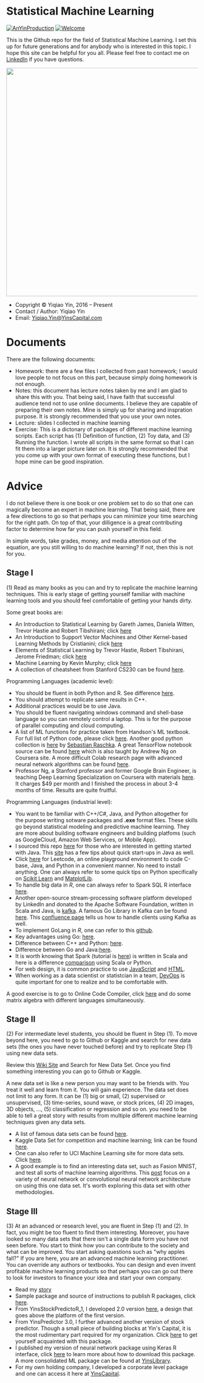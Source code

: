 # Statistical Machine Learning

[![AnYinProduction](https://cdn.rawgit.com/sindresorhus/awesome/d7305f38d29fed78fa85652e3a63e154dd8e8829/media/badge.svg)](https://yinscapital.com/research/)
[![Welcome](https://img.shields.io/badge/PRs-welcome-brightgreen.svg?style=flat-square)](http://makeapullrequest.com)

This is the Github repo for the field of Statistical Machine Learning. I set this up for future generations and for anybody who is interested in this topic. I hope this site can be helpful for you all. Please feel free to contact me on [LinkedIn](https://linkedin/com/in/yiqiaoyin) if you have questions.

<p align="center">
  <img width="600" src="https://github.com/yiqiao-yin/Statistical-Machine-Learning/blob/master/Figures/vae.gif">
</p>

- Copyright © Yiqiao Yin, 2016 – Present
- Contact / Author: Yiqiao Yin
- Email: Yiqiao.Yin@YinsCapital.com


# Documents

There are the following documents:
- Homework: there are a few files I collected from past homework; I would love people to not focus on this part, because simply doing homework is not enough.
- Notes: this document has lecture notes taken by me and I am glad to share this with you. That being said, I have faith that successful audience tend not to use online documents. I believe they are capable of preparing their own notes. Mine is simply up for sharing and inspration purpose. It is strongly recommended that you use your own notes.
- Lecture: slides I collected in machine learning
- Exercise: This is a dictonary of packages of different machine learning scripts. Each script has (1) Definition of function, (2) Toy data, and (3) Running the function. I wrote all scripts in the same format so that I can fit them into a larger picture later on. It is strongly recommended that you come up with your own format of executing these functions, but I hope mine can be good inspiration.

# Advice

I do not believe there is one book or one problem set to do so that one can magically become an expert in machine learning. That being said, there are a few directions to go so that perhaps you can minimize your time searching for the right path. On top of that, your dilligence is a great contributing factor to determine how far you can push yourself in this field. 

In simple words, take grades, money, and media attention out of the equation, are you still willing to do machine learning? If not, then this is not for you. 

## Stage I

(1) Read as many books as you can and try to replicate the machine learning techniques. This is early stage of getting yourself familiar with machine learning tools and you should feel comfortable of getting your hands dirty. 

Some great books are:
- An Introduction to Statistical Learning by Gareth James, Daniela Witten, Trevor Hastie and Robert Tibshirani; click [here](https://www-bcf.usc.edu/~gareth/ISL/ISLR%20First%20Printing.pdf)
- An Introduction to Support Vector Machines and Other Kernel-based Learning Methods by Cristianini; click [here](https://www.amazon.com/Introduction-Support-Machines-Kernel-based-Learning/dp/0521780195)
- Elements of Statistical Learning by Trevor Hastie, Robert Tibshirani, Jerome Friedman; click [here](https://web.stanford.edu/~hastie/Papers/ESLII.pdf)
- Machine Learning by Kevin Murphy; click [here](https://www.cs.ubc.ca/~murphyk/MLbook/)
- A collection of cheatsheet from Stanford CS230 can be found [here](https://github.com/yiqiao-yin/Statistical-Machine-Learning/tree/master/Stanford_CS230_DeepLearning_Cheatsheet_Collection).

Programming Languages (academic level):
- You should be fluent in both Python and R. See difference [here](https://github.com/yiqiao-yin/R-vs.-Python-for-Data-Science).
- You should attempt to replicate same results in C++. 
- Additional practices would be to use Java.
- You should be fluent navigating windows command and shell-base language so you can remotely control a laptop. This is for the purpose of parallel computing and cloud computing.
- A list of ML functions for practice taken from Handson's ML textbook. For full list of Python code, please click [here](https://github.com/yiqiao-yin/handson-ml). Another good python collection is [here](https://github.com/yiqiao-yin/deeplearning-models) by [Sebastian Raschka](https://github.com/rasbt). A great TensorFlow notebook source can be found [here](https://github.com/yiqiao-yin/dlaicourse) which is also taught by Andrew Ng on Coursera site. A more difficult Colab research page with advanced neural network algorithms can be found [here](https://github.com/leriomaggio/deep-learning-keras-tensorflow).
- Professor Ng, a Stanford professor and former Google Brain Engineer, is teaching Deep Learning Specialization on Coursera with materials [here](https://github.com/yiqiao-yin/fashion-mnist). It charges $49 per month and I finished the process in about 3-4 months of time. Results are quite fruitful.

Programming Languages (industrial level):
- You want to be familiar with C++/C#, Java, and Python altogether for the purpose writing sotware packages and **.exe** format files. These skills go beyond statistical modeling and predictive machine learning. They are more about building software engineers and building platfoms (such as GoogleCloud, Amazon Web Services, or Mobile App).
- I sourced this repo [here](https://github.com/yiqiao-yin/Statistical_Machine_Learning/tree/master/Java) for those who are interested in getting started with Java. This [site](https://introcs.cs.princeton.edu/java/11cheatsheet/) has a few tips about quick start-ups in Java as well. 
- Click [here](https://leetcode.com/) for Leetcode, an online playground environment to code C-base, Java, and Python in a convenient manner. No need to install anything. One can always refer to some quick tips on Python specifically on [Scikit Learn](https://github.com/yiqiao-yin/Statistical-Machine-Learning/blob/master/PythonReferenceSheet/Scikit_Learn_Cheat_Sheet_Python.pdf) and [MatplotLib](https://github.com/yiqiao-yin/Statistical-Machine-Learning/blob/master/PythonReferenceSheet/Python_Matplotlib_Cheat_Sheet.pdf). 
- To handle big data in *R*, one can always refer to Spark SQL R interface [here](https://spark.apache.org/docs/latest/sql-programming-guide.html). 
- Another open-source stream-processing software platform developed by LinkedIn and donated to the Apache Software Foundation, written in Scala and Java, is [kafka](https://kafka.apache.org/). A famous Go Library in Kafka can be found [here](https://github.com/yiqiao-yin/sarama). This [confluence page](https://cwiki.apache.org/confluence/display/KAFKA/Clients#Clients-Go(AKAgolang)) tells us how to handle clients using Kafka as well.
- To implement GoLang in *R*, one can refer to this [github](https://github.com/rstats-go/gotest).
- Key advantages using Go: [here](https://yourbasic.org/golang/advantages-over-java-python/).
- Difference between C++ and Python: [here](https://www.educba.com/python-vs-c-plus-plus/).
- Difference between Go and Java:[here](https://yourbasic.org/golang/go-vs-java/).
- It is worth knowing that Spark (tutorial is [here](https://github.com/deanwampler/spark-scala-tutorial)) is written in Scala and here is a difference [comparison](https://www.kdnuggets.com/2018/05/apache-spark-python-scala.html) using Scala or Python.
- For web design, it is common practice to use [JavaScript](https://developer.mozilla.org/en-US/docs/Web/JavaScript) and [HTML](https://www.w3schools.com/html/).
- When working as a data scientist or statistcian in a team, [DevOps](https://www.guru99.com/devops-tutorial.html) is quite important for one to realize and to be comfortable with.


A good exercise is to go to Online Code Compiler, click [here](https://rextester.com/l/r_online_compiler) and do some matrix algebra with different languages simultaneously. 

## Stage II

(2) For intermediate level students, you should be fluent in Step (1). To move beyond here, you need to go to Github or Kaggle and search for new data sets (the ones you have never touched before) and try to replicate Step (1) using new data sets. 

Review this [Wiki Site](https://en.wikipedia.org/wiki/List_of_datasets_for_machine_learning_research) and Search for New Data Set. Once you find something interesting you can go to Github or Kaggle.

A new data set is like a new person you may want to be friends with. You treat it well and learn from it. You will gain experience. The data set does not limit to any form. It can be (1) big or small, (2) supervised or unsupervised, (3) time-series, sound wave, or stock prices, (4) 2D images, 3D objects, ..., (5) classification or regression and so on. you need to be able to tell a great story with results from multiple different machine learning techniques given any data sets. 
- A list of famous data sets can be found [here](https://en.wikipedia.org/wiki/List_of_datasets_for_machine_learning_research).
- Kaggle Data Set for competition and machine learning; link can be found [here](https://www.kaggle.com/datasets).
- One can also refer to UCI Machine Learning site for more data sets. Click [here](https://archive.ics.uci.edu/ml/index.php).
- A good example is to find an interesting data set, such as Fasion MNIST, and test all sorts of machine learning algorithms. This [post](https://github.com/yiqiao-yin/fashion-mnist) focus on a variety of neural network or convolutional neural network architecture on using this one data set. It's worth exploring this data set with other methodologies.

## Stage III

(3) At an advanced or research level, you are fluent in Step (1) and (2). In fact, you might be too fluent to find them interesting. Moreover, you have looked so many data sets that there isn't a single data form you have not seen before. You start to think how you can contribute to the society and what can be improved. You start asking questions such as "why apples fall?" If you are here, you are an advanced machine learning practitioner. You can override any authors or textbooks. You can design and even invent profitable machine learning products so that perhaps you can go out there to look for investors to finance your idea and start your own company. 
- Read my [story](https://github.com/yiqiao-yin/Statistical_Machine_Learning/blob/master/Story.md)
- Sample package and source of instructions to publish R packages, click [here](https://github.com/yiqiao-yin/YinsStockPredictoR_1).
- From YinsStockPredictoR_1, I developed 2.0 version [here](https://github.com/yiqiao-yin/YinsPredictor2_0), a design that goes above the platform of the first version.
- From YinsPredictor 3.0, I further advanced another version of stock predictor. Though a small piece of building blocks at Yin's Capital, it is the most rudimentary part required for my organization. Click [here](https://github.com/yiqiao-yin/YinsPredictor3_0) to get yourself acquainted with this package.
- I published my version of neural network package using Keras R interface, click [here](https://github.com/yiqiao-yin/YinsKerasNN) to learn more about how to download this package. A more consolidated ML package can be found at [YinsLibrary](https://github.com/yiqiao-yin/YinsLibrary).
- For my own holding company, I developed a corporate level package and one can access it here at [YinsCapital](https://github.com/yiqiao-yin/YinsCapital).
